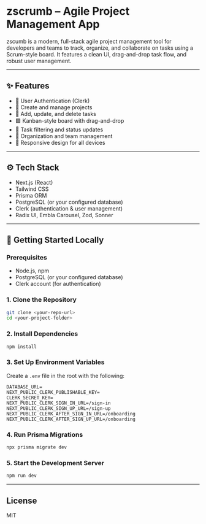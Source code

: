 # zscrumb – Agile Project Management App

zscumb is a modern, full-stack agile project management tool for developers and teams to track, organize, and collaborate on tasks using a Scrum-style board. It features a clean UI, drag-and-drop task flow, and robust user management.

---

## ✨ Features

- 👤 User Authentication (Clerk)
- 📁 Create and manage projects
- 🧩 Add, update, and delete tasks
- 🟩 Kanban-style board with drag-and-drop
- 🔎 Task filtering and status updates
- 🏢 Organization and team management
- 📱 Responsive design for all devices

---

## ⚙️ Tech Stack

- Next.js (React)
- Tailwind CSS
- Prisma ORM
- PostgreSQL (or your configured database)
- Clerk (authentication & user management)
- Radix UI, Embla Carousel, Zod, Sonner

---

## 🧪 Getting Started Locally

### Prerequisites

- Node.js, npm
- PostgreSQL (or your configured database)
- Clerk account (for authentication)

### 1. Clone the Repository

```sh
git clone <your-repo-url>
cd <your-project-folder>
```

### 2. Install Dependencies

```sh
npm install
```

### 3. Set Up Environment Variables

Create a `.env` file in the root with the following:

```
DATABASE_URL=
NEXT_PUBLIC_CLERK_PUBLISHABLE_KEY=
CLERK_SECRET_KEY=
NEXT_PUBLIC_CLERK_SIGN_IN_URL=/sign-in
NEXT_PUBLIC_CLERK_SIGN_UP_URL=/sign-up
NEXT_PUBLIC_CLERK_AFTER_SIGN_IN_URL=/onboarding
NEXT_PUBLIC_CLERK_AFTER_SIGN_UP_URL=/onboarding
```

### 4. Run Prisma Migrations

```sh
npx prisma migrate dev
```

### 5. Start the Development Server

```sh
npm run dev
```

---

## License

MIT
